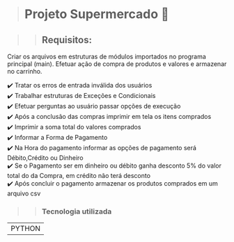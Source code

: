 > <h1>Projeto Supermercado 🛒 </h1>

>> <h2>Requisitos:</h2>

Criar os arquivos em estruturas de módulos importados no programa principal (main).
Efetuar ação de compra de produtos e valores e armazenar no carrinho.

✔️ Tratar os erros de entrada inválida dos usuários <br>
✔️ Trabalhar estruturas de Exceções e Condicionais <br>
✔️ Efetuar perguntas ao usuário passar opções de execução <br>
✔️ Após a conclusão das compras imprimir em tela os itens comprados <br>
✔️ Imprimir a soma total do valores comprados <br>
✔️ Informar a Forma de Pagamento <br>
✔️ Na Hora do pagamento informar as opções de pagamento será Débito,Crédito ou Dinheiro <br>
✔️ Se o Pagamento ser em dinheiro ou débito ganha desconto 5% do valor total do da Compra, em crédito não terá desconto <br>
✔️ Após concluir o pagamento armazenar os produtos comprados em um arquivo csv <br>

>> <h3> Tecnologia utilizada </h3>

<table>
  <tr>
    <td>PYTHON</td>
  </tr>
</table>
